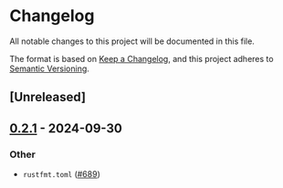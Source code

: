 # Changelog

All notable changes to this project will be documented in this file.

The format is based on [Keep a Changelog](https://keepachangelog.com/en/1.0.0/),
and this project adheres to [Semantic Versioning](https://semver.org/spec/v2.0.0.html).

## [Unreleased]

## [0.2.1](https://github.com/zuiyu1998/freya/compare/freya-native-core-macro-v0.2.0...freya-native-core-macro-v0.2.1) - 2024-09-30

### Other

- `rustfmt.toml` ([#689](https://github.com/zuiyu1998/freya/pull/689))
